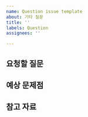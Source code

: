 ```yaml
---
name: Question issue template
about: 기타 질문
title: ''
labels: Question
assignees: ''

---
```


## 요청할 질문

## 예상 문제점

## 참고 자료
